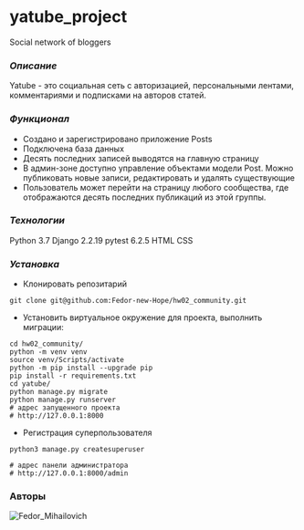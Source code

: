 # yatube_project
Social network of bloggers

### *Описание*
Yatube - это социальная сеть с авторизацией, персональными лентами, комментариями и подписками на авторов статей.

### *Функционал*
- Создано и зарегистрировано приложение Posts
- Подключена база данных
- Десять последних записей выводятся на главную страницу
- В админ-зоне доступно управление объектами модели Post. Можно публиковать новые записи, редактировать и удалять существующие
- Пользователь может перейти на страницу любого сообщества, где отображаются десять последних публикаций из этой группы.


### *Технологии*
Python 3.7
Django 2.2.19
pytest 6.2.5
HTML
CSS

### *Установка*
- Клонировать репозитарий 
```
git clone git@github.com:Fedor-new-Hope/hw02_community.git
```
- Установить виртуальное окружение для проекта, выполнить миграции:
```
cd hw02_community/
python -m venv venv
source venv/Scripts/activate
python -m pip install --upgrade pip
pip install -r requirements.txt
cd yatube/
python manage.py migrate
python manage.py runserver
# адрес запущенного проекта
# http://127.0.0.1:8000
```
- Регистрация  суперпользователя
```
python3 manage.py createsuperuser

# адрес панели администратора
# http://127.0.0.1:8000/admin
```

### **Авторы**
![Fedor_Mihailovich](https://upload.wikimedia.org/wikipedia/commons/thumb/7/78/Vasily_Perov_-_%D0%9F%D0%BE%D1%80%D1%82%D1%80%D0%B5%D1%82_%D0%A4.%D0%9C.%D0%94%D0%BE%D1%81%D1%82%D0%BE%D0%B5%D0%B2%D1%81%D0%BA%D0%BE%D0%B3%D0%BE_-_Google_Art_Project.jpg/274px-Vasily_Perov_-_%D0%9F%D0%BE%D1%80%D1%82%D1%80%D0%B5%D1%82_%D0%A4.%D0%9C.%D0%94%D0%BE%D1%81%D1%82%D0%BE%D0%B5%D0%B2%D1%81%D0%BA%D0%BE%D0%B3%D0%BE_-_Google_Art_Project.jpg)


